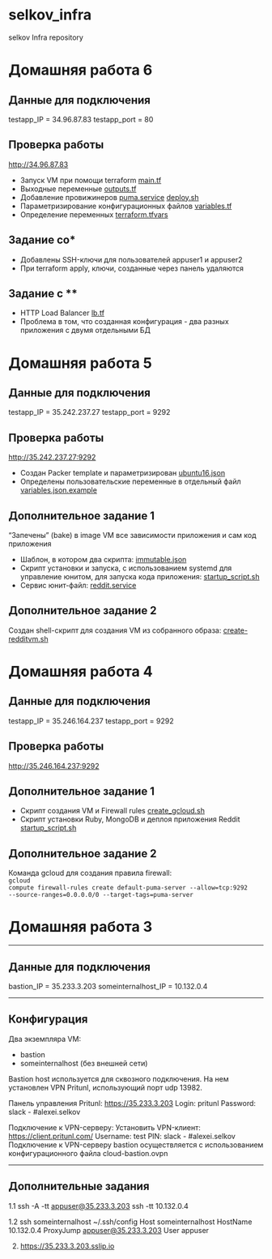 # selkov_infra
selkov Infra repository

# Домашняя работа 6
## Данные для подключения
testapp_IP = 34.96.87.83
testapp_port = 80

## Проверка работы
http://34.96.87.83

- Запуск VM при помощи terraform
[main.tf](https://github.com/Otus-DevOps-2020-02/selkov_infra/blob/terraform-1/terraform/main.tf)
- Выходные переменные
[outputs.tf](https://github.com/Otus-DevOps-2020-02/selkov_infra/blob/terraform-1/terraform/outputs.tf)
- Добавление провижинеров
[puma.service](https://github.com/Otus-DevOps-2020-02/selkov_infra/blob/terraform-1/terraform/files/puma.service)
[deploy.sh](https://github.com/Otus-DevOps-2020-02/selkov_infra/blob/terraform-1/terraform/files/deploy.sh)
- Параметризирование конфигурационных файлов
[variables.tf](https://github.com/Otus-DevOps-2020-02/selkov_infra/blob/terraform-1/terraform/variables.tf)
- Определение переменных
[terraform.tfvars](https://github.com/Otus-DevOps-2020-02/selkov_infra/blob/terraform-1/terraform/terraform.tfvars.example)

## Задание со*
- Добавлены SSH-ключи для пользователей appuser1 и appuser2
- При terraform apply, ключи, созданные через панель удаляются

## Задание с **
- HTTP Load Balancer
[lb.tf](https://github.com/Otus-DevOps-2020-02/selkov_infra/blob/terraform-1/terraform/lb.tf)
- Проблема в том, что созданная конфигурация - два разных приложения с двумя отдельными БД


# Домашняя работа 5
## Данные для подключения
testapp_IP = 35.242.237.27
testapp_port = 9292

## Проверка работы
http://35.242.237.27:9292

- Создан Packer template и параметризирован
[ubuntu16.json](https://github.com/Otus-DevOps-2020-02/selkov_infra/blob/packer-base/packer/ubuntu16.json)
-  Определены пользовательские переменные в отдельный файл
[variables.json.example](https://github.com/Otus-DevOps-2020-02/selkov_infra/blob/packer-base/packer/variables.json.example)

## Дополнительное задание 1
“Запечены” (bake) в image VM все зависимости приложения и сам код приложения
- Шаблон, в котором два скрипта: [immutable.json](https://github.com/Otus-DevOps-2020-02/selkov_infra/blob/packer-base/packer/immutable.json)
- Скрипт установки и запуска, с использованием systemd для управление юнитом, для запуска кода приложения: [startup_script.sh](https://github.com/Otus-DevOps-2020-02/selkov_infra/blob/packer-base/packer/files/startup_script.sh)
- Сервис юнит-файл: [reddit.service](https://github.com/Otus-DevOps-2020-02/selkov_infra/blob/packer-base/packer/files/reddit.service)

## Дополнительное задание 2
Создан shell-скрипт для создания VM из собранного образа:
[create-redditvm.sh](https://github.com/Otus-DevOps-2020-02/selkov_infra/blob/packer-base/config-scripts/create-redditvm.sh)


# Домашняя работа 4
## Данные для подключения
testapp_IP = 35.246.164.237
testapp_port = 9292

## Проверка работы
http://35.246.164.237:9292

## Дополнительное задание 1
- Скрипт создания VM и Firewall rules
[create_gcloud.sh](/Otus-DevOps-2020-02/selkov_infra/blob/cloud-testapp/create_gcloud.sh)
- Скрипт установки Ruby, MongoDB и деплоя приложения Reddit
[startup_script.sh](/Otus-DevOps-2020-02/selkov_infra/blob/cloud-testapp/startup_script.sh)

## Дополнительное задание 2
Команда gcloud для создания правила firewall:<br>
<code>gcloud compute firewall-rules create default-puma-server --allow=tcp:9292 --source-ranges=0.0.0.0/0 --target-tags=puma-server</code>


# Домашняя работа 3

-------------------------
Данные для подключения
-------------------------
bastion_IP = 35.233.3.203
someinternalhost_IP = 10.132.0.4

-------------------------
Конфигурация
-------------------------
Два экземпляра VM:
- bastion
- someinternalhost (без внешней сети)

Bastion host используется для сквозного подключения. На нем установлен VPN Pritunl, использующий порт udp 13982.

Панель управления Pritunl:
https://35.233.3.203
Login: pritunl
Password: slack - #alexei.selkov

Подключение к VPN-серверу:
Установить VPN-клиент: https://client.pritunl.com/
Username: test
PIN: slack - #alexei.selkov
Подключение к VPN-серверу bastion осуществляется с использованием конфигурационного файла cloud-bastion.ovpn

-------------------------
Дополнительные задания
-------------------------
1.1 ssh -A -tt appuser@35.233.3.203 ssh -tt 10.132.0.4

1.2 ssh someinternalhost
~/.ssh/config
Host someinternalhost
    HostName 10.132.0.4
    ProxyJump appuser@35.233.3.203
    User appuser

2. https://35.233.3.203.sslip.io
